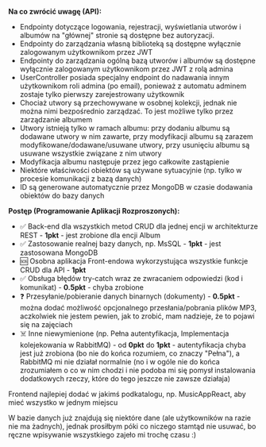 __Na co zwrócić uwagę (API):__
- Endpointy dotyczące logowania, rejestracji, wyświetlania utworów i albumów na "głównej" stronie są dostępne bez autoryzacji.
- Endpointy do zarządzania własną biblioteką są dostępne wyłącznie zalogowanym użytkownikom przez JWT
- Endpointy do zarządzania ogólną bazą utworów i albumów są dostępne wyłącznie zalogowanym użytkownikom przez JWT z rolą admina
- UserController posiada specjalny endpoint do nadawania innym użytkownikom roli admina (po email), ponieważ z automatu adminem zostaje tylko pierwszy zarejestrowany użytkownik
- Chociaż utwory są przechowywane w osobnej kolekcji, jednak nie można nimi bezpośrednio zarządzać. To jest możliwe tylko przez zarządzanie albumem
- Utwory istnieją tylko w ramach albumu: przy dodaniu albumu są dodawane utwory w nim zawarte, przy modyfikacji albumu są zarazem modyfikowane/dodawane/usuwane utwory, przy usunięciu albumu są usuwane wszystkie związane z nim utwory
- Modyfikacja albumu następuje przez jego całkowite zastąpienie
- Niektóre właściwości obiektów są używane sytuacyjnie (np. tylko w procesie komunikacji z bazą danych)
- ID są generowane automatycznie przez MongoDB w czasie dodawania obiektów do bazy danych

__Postęp (Programowanie Aplikacji Rozproszonych):__
- ✅ Back-end dla wszystkich metod CRUD dla jednej encji w architekturze REST - __1pkt__ - jest zrobione dla encji Album
- ✅ Zastosowanie realnej bazy danych, np. MsSQL - __1pkt__ - jest zastosowana MongoDB
- 🆘 Osobna aplikacja Front-endowa wykorzystująca wszystkie funkcje CRUD dla API - __1pkt__
- ✅ Obsługa błędów try-catch wraz ze zwracaniem odpowiedzi (kod i komunikat) - __0.5pkt__ - chyba zrobione
- ❓ Przesyłanie/pobieranie danych binarnych (dokumenty) - __0.5pkt__ - można dodać możliwość opcjonalnego przesłania/pobrania plików MP3, aczkolwiek nie jestem pewien, jak to zrobić, mam nadzieje, że to pojawi się na zajęciach
- ☠️ Inne niewymienione (np. Pełna autentyfikacja, Implementacja kolejekowania w RabbitMQ) - od __0pkt__ do __1pkt__ - autentyfikacja chyba jest już zrobiona (bo nie do końca rozumiem, co znaczy "Pełna"), a RabbitMQ mi nie działał normalnie (no i w ogóle nie do końca zrozumiałem o co w nim chodzi i nie podoba mi się pomysł instalowania dodatkowych rzeczy, które do tego jeszcze nie zawsze działaja)

Frontend najlepiej dodać w jakimś podkatalogu, np. MusicAppReact, aby mieć wszystko w jednym miejscu

W bazie danych już znajdują się niektóre dane (ale użytkowników na razie nie ma żadnych), jednak prosiłbym póki co niczego stamtąd nie usuwać, bo ręczne wpisywanie wszystkiego zajeło mi trochę czasu :)

